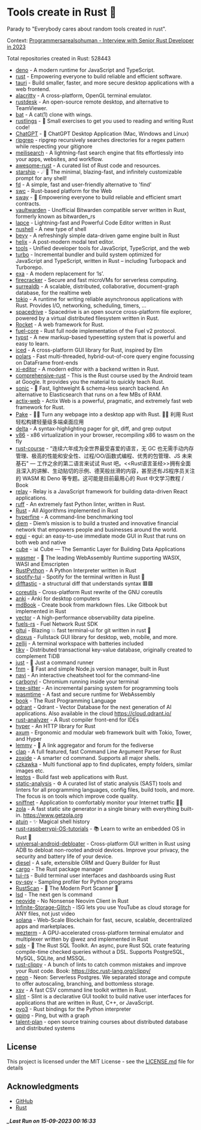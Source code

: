 # Tools create in Rust :crab: 

Parady to "Everybody cares about random tools created in rust".

Context: [Programmersarealsohuman - Interview with Senior Rust Developer in 2023](https://www.youtube.com/watch?v=TGfQu0bQTKc&ab_channel=Programmersarealsohuman) 

Total repositories created in Rust: 528443

- [deno](https://github.com/denoland/deno) - A modern runtime for JavaScript and TypeScript.
- [rust](https://github.com/rust-lang/rust) - Empowering everyone to build reliable and efficient software.
- [tauri](https://github.com/tauri-apps/tauri) - Build smaller, faster, and more secure desktop applications with a web frontend.
- [alacritty](https://github.com/alacritty/alacritty) - A cross-platform, OpenGL terminal emulator.
- [rustdesk](https://github.com/rustdesk/rustdesk) - An open-source remote desktop, and alternative to TeamViewer.
- [bat](https://github.com/sharkdp/bat) - A cat(1) clone with wings.
- [rustlings](https://github.com/rust-lang/rustlings) - :crab: Small exercises to get you used to reading and writing Rust code!
- [ChatGPT](https://github.com/lencx/ChatGPT) - 🔮 ChatGPT Desktop Application (Mac, Windows and Linux)
- [ripgrep](https://github.com/BurntSushi/ripgrep) - ripgrep recursively searches directories for a regex pattern while respecting your gitignore
- [meilisearch](https://github.com/meilisearch/meilisearch) - A lightning-fast search engine that fits effortlessly into your apps, websites, and workflow.
- [awesome-rust](https://github.com/rust-unofficial/awesome-rust) - A curated list of Rust code and resources.
- [starship](https://github.com/starship/starship) - ☄🌌️  The minimal, blazing-fast, and infinitely customizable prompt for any shell!
- [fd](https://github.com/sharkdp/fd) - A simple, fast and user-friendly alternative to 'find'
- [swc](https://github.com/swc-project/swc) - Rust-based platform for the Web
- [sway](https://github.com/FuelLabs/sway) - 🌴 Empowering everyone to build reliable and efficient smart contracts.
- [vaultwarden](https://github.com/dani-garcia/vaultwarden) - Unofficial Bitwarden compatible server written in Rust, formerly known as bitwarden_rs
- [lapce](https://github.com/lapce/lapce) - Lightning-fast and Powerful Code Editor written in Rust
- [nushell](https://github.com/nushell/nushell) - A new type of shell
- [bevy](https://github.com/bevyengine/bevy) - A refreshingly simple data-driven game engine built in Rust
- [helix](https://github.com/helix-editor/helix) - A post-modern modal text editor.
- [tools](https://github.com/rome/tools) - Unified developer tools for JavaScript, TypeScript, and the web
- [turbo](https://github.com/vercel/turbo) - Incremental bundler and build system optimized for JavaScript and TypeScript, written in Rust – including Turbopack and Turborepo.
- [exa](https://github.com/ogham/exa) - A modern replacement for ‘ls’.
- [firecracker](https://github.com/firecracker-microvm/firecracker) - Secure and fast microVMs for serverless computing.
- [surrealdb](https://github.com/surrealdb/surrealdb) - A scalable, distributed, collaborative, document-graph database, for the realtime web
- [tokio](https://github.com/tokio-rs/tokio) - A runtime for writing reliable asynchronous applications with Rust. Provides I/O, networking, scheduling, timers, ...
- [spacedrive](https://github.com/spacedriveapp/spacedrive) - Spacedrive is an open source cross-platform file explorer, powered by a virtual distributed filesystem written in Rust.
- [Rocket](https://github.com/SergioBenitez/Rocket) - A web framework for Rust.
- [fuel-core](https://github.com/FuelLabs/fuel-core) - Rust full node implementation of the Fuel v2 protocol.
- [typst](https://github.com/typst/typst) - A new markup-based typesetting system that is powerful and easy to learn.
- [iced](https://github.com/iced-rs/iced) - A cross-platform GUI library for Rust, inspired by Elm
- [polars](https://github.com/pola-rs/polars) - Fast multi-threaded, hybrid-out-of-core query engine focussing on DataFrame front-ends
- [xi-editor](https://github.com/xi-editor/xi-editor) - A modern editor with a backend written in Rust.
- [comprehensive-rust](https://github.com/google/comprehensive-rust) - This is the Rust course used by the Android team at Google. It provides you the material to quickly teach Rust.
- [sonic](https://github.com/valeriansaliou/sonic) - 🦔 Fast, lightweight & schema-less search backend. An alternative to Elasticsearch that runs on a few MBs of RAM.
- [actix-web](https://github.com/actix/actix-web) - Actix Web is a powerful, pragmatic, and extremely fast web framework for Rust.
- [Pake](https://github.com/tw93/Pake) - 🤱🏻 Turn any webpage into a desktop app with Rust.  🤱🏻 利用 Rust 轻松构建轻量级多端桌面应用
- [delta](https://github.com/dandavison/delta) - A syntax-highlighting pager for git, diff, and grep output
- [v86](https://github.com/copy/v86) - x86 virtualization in your browser, recompiling x86 to wasm on the fly
- [rust-course](https://github.com/sunface/rust-course) - “连续六年成为全世界最受喜爱的语言，无 GC 也无需手动内存管理、极高的性能和安全性、过程/OO/函数式编程、优秀的包管理、JS 未来基石" — 工作之余的第二语言来试试 Rust 吧。<<Rust语言圣经>>拥有全面且深入的讲解、生动贴切的示例、德芙般丝滑的内容，甚至还有JS程序员关注的 WASM 和 Deno 等专题。这可能是目前最用心的 Rust 中文学习教程 / Book 
- [relay](https://github.com/facebook/relay) - Relay is a JavaScript framework for building data-driven React applications.
- [ruff](https://github.com/astral-sh/ruff) - An extremely fast Python linter, written in Rust.
- [Rust](https://github.com/TheAlgorithms/Rust) -  All Algorithms implemented in Rust 
- [hyperfine](https://github.com/sharkdp/hyperfine) - A command-line benchmarking tool
- [diem](https://github.com/diem/diem) - Diem’s mission is to build a trusted and innovative financial network that empowers people and businesses around the world.
- [egui](https://github.com/emilk/egui) - egui: an easy-to-use immediate mode GUI in Rust that runs on both web and native
- [cube](https://github.com/cube-js/cube) - 📊  Cube — The Semantic Layer for Building Data Applications
- [wasmer](https://github.com/wasmerio/wasmer) - 🚀 The leading WebAssembly Runtime supporting WASIX, WASI and Emscripten
- [RustPython](https://github.com/RustPython/RustPython) - A Python Interpreter written in Rust
- [spotify-tui](https://github.com/Rigellute/spotify-tui) - Spotify for the terminal written in Rust 🚀
- [difftastic](https://github.com/Wilfred/difftastic) - a structural diff that understands syntax 🟥🟩
- [coreutils](https://github.com/uutils/coreutils) - Cross-platform Rust rewrite of the GNU coreutils
- [anki](https://github.com/ankitects/anki) - Anki for desktop computers
- [mdBook](https://github.com/rust-lang/mdBook) - Create book from markdown files. Like Gitbook but implemented in Rust
- [vector](https://github.com/vectordotdev/vector) - A high-performance observability data pipeline.
- [fuels-rs](https://github.com/FuelLabs/fuels-rs) - Fuel Network Rust SDK
- [gitui](https://github.com/extrawurst/gitui) - Blazing 💥 fast terminal-ui for git written in rust 🦀
- [dioxus](https://github.com/DioxusLabs/dioxus) - Fullstack GUI library for desktop, web, mobile, and more.
- [zellij](https://github.com/zellij-org/zellij) - A terminal workspace with batteries included
- [tikv](https://github.com/tikv/tikv) - Distributed transactional key-value database, originally created to complement TiDB
- [just](https://github.com/casey/just) - 🤖 Just a command runner
- [fnm](https://github.com/Schniz/fnm) - 🚀 Fast and simple Node.js version manager, built in Rust
- [navi](https://github.com/denisidoro/navi) - An interactive cheatsheet tool for the command-line
- [carbonyl](https://github.com/fathyb/carbonyl) - Chromium running inside your terminal
- [tree-sitter](https://github.com/tree-sitter/tree-sitter) - An incremental parsing system for programming tools
- [wasmtime](https://github.com/bytecodealliance/wasmtime) - A fast and secure runtime for WebAssembly
- [book](https://github.com/rust-lang/book) - The Rust Programming Language
- [qdrant](https://github.com/qdrant/qdrant) - Qdrant - Vector Database for the next generation of AI applications. Also available in the cloud https://cloud.qdrant.io/
- [rust-analyzer](https://github.com/rust-lang/rust-analyzer) - A Rust compiler front-end for IDEs
- [hyper](https://github.com/hyperium/hyper) - An HTTP library for Rust
- [axum](https://github.com/tokio-rs/axum) - Ergonomic and modular web framework built with Tokio, Tower, and Hyper
- [lemmy](https://github.com/LemmyNet/lemmy) - 🐀 A link aggregator and forum for the fediverse
- [clap](https://github.com/clap-rs/clap) - A full featured, fast Command Line Argument Parser for Rust
- [zoxide](https://github.com/ajeetdsouza/zoxide) - A smarter cd command. Supports all major shells.
- [czkawka](https://github.com/qarmin/czkawka) - Multi functional app to find duplicates, empty folders, similar images etc.
- [leptos](https://github.com/leptos-rs/leptos) - Build fast web applications with Rust.
- [static-analysis](https://github.com/analysis-tools-dev/static-analysis) - ⚙️ A curated list of static analysis (SAST) tools and linters for all programming languages, config files, build tools, and more. The focus is on tools which improve code quality.
- [sniffnet](https://github.com/GyulyVGC/sniffnet) - Application to comfortably monitor your Internet traffic 🕵️‍♂️
- [zola](https://github.com/getzola/zola) - A fast static site generator in a single binary with everything built-in. https://www.getzola.org
- [atuin](https://github.com/atuinsh/atuin) - ✨ Magical shell history
- [rust-raspberrypi-OS-tutorials](https://github.com/rust-embedded/rust-raspberrypi-OS-tutorials) - :books: Learn to write an embedded OS in Rust :crab:
- [universal-android-debloater](https://github.com/0x192/universal-android-debloater) - Cross-platform GUI written in Rust using ADB to debloat non-rooted android devices. Improve your privacy, the security and battery life of your device.
- [diesel](https://github.com/diesel-rs/diesel) - A safe, extensible ORM and Query Builder for Rust
- [cargo](https://github.com/rust-lang/cargo) - The Rust package manager
- [tui-rs](https://github.com/fdehau/tui-rs) - Build terminal user interfaces and dashboards using Rust
- [py-spy](https://github.com/benfred/py-spy) - Sampling profiler for Python programs
- [RustScan](https://github.com/RustScan/RustScan) - 🤖 The Modern Port Scanner 🤖
- [lsd](https://github.com/lsd-rs/lsd) - The next gen ls command
- [neovide](https://github.com/neovide/neovide) - No Nonsense Neovim Client in Rust
- [Infinite-Storage-Glitch](https://github.com/DvorakDwarf/Infinite-Storage-Glitch) - ISG lets you use YouTube as cloud storage for ANY files, not just video
- [solana](https://github.com/solana-labs/solana) - Web-Scale Blockchain for fast, secure, scalable, decentralized apps and marketplaces.
- [wezterm](https://github.com/wez/wezterm) - A GPU-accelerated cross-platform terminal emulator and multiplexer written by @wez and implemented in Rust
- [sqlx](https://github.com/launchbadge/sqlx) - 🧰 The Rust SQL Toolkit. An async, pure Rust SQL crate featuring compile-time checked queries without a DSL. Supports PostgreSQL, MySQL, SQLite, and MSSQL.
- [rust-clippy](https://github.com/rust-lang/rust-clippy) - A bunch of lints to catch common mistakes and improve your Rust code. Book: https://doc.rust-lang.org/clippy/
- [neon](https://github.com/neondatabase/neon) - Neon: Serverless Postgres. We separated storage and compute to offer autoscaling, branching, and bottomless storage.
- [xsv](https://github.com/BurntSushi/xsv) - A fast CSV command line toolkit written in Rust.
- [slint](https://github.com/slint-ui/slint) - Slint is a declarative GUI toolkit to build native user interfaces for applications that are written in Rust, C++, or JavaScript. 
- [pyo3](https://github.com/PyO3/pyo3) - Rust bindings for the Python interpreter
- [gping](https://github.com/orf/gping) - Ping, but with a graph
- [talent-plan](https://github.com/pingcap/talent-plan) - open source training courses about distributed database and distributed systems


## License

This project is licensed under the MIT License - see the [LICENSE.md](LICENSE.md) file for details

## Acknowledgments

- [GitHub](https://github.com)
- [Rust](https://www.rust-lang.org)


##### _Last Run on 15-09-2023 00:16:33